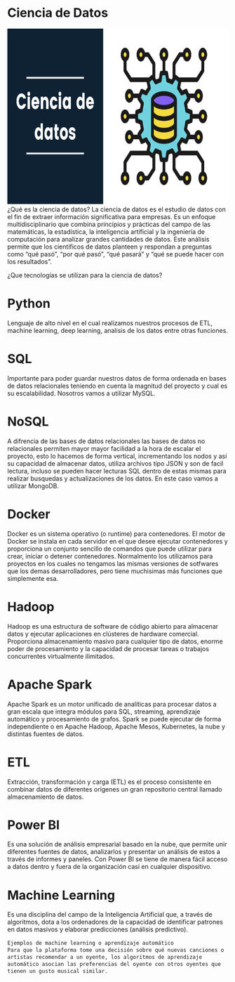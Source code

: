 # Ciencia de Datos
<img src = 'https://github.com/FabianRueda28/Ciencia-de-Datos/blob/main/src/que-es-la-ciencia-de-datos.png' height = 400 >
¿Qué es la ciencia de datos?
La ciencia de datos es el estudio de datos con el fin de extraer información significativa para empresas. Es un enfoque multidisciplinario que combina principios y prácticas del campo de las matemáticas, la estadística, la inteligencia artificial y la ingeniería de computación para analizar grandes cantidades de datos. Este análisis permite que los científicos de datos planteen y respondan a preguntas como “qué pasó”, “por qué pasó”, “qué pasará” y “qué se puede hacer con los resultados”.

¿Que tecnologías se utilizan para la ciencia de datos? 

# Python
Lenguaje de alto nivel en el cual realizamos nuestros procesos de ETL, machine learning, deep learning, analisis de los datos entre otras funciones.

# SQL
Importante para poder guardar nuestros datos de forma ordenada en bases de datos relacionales teniendo en cuenta la magnitud del proyecto y cual es su escalabilidad. Nosotros vamos a utilizar MySQL.

# NoSQL 
A difrencia de las bases de datos relacionales las bases de datos no relacionales permiten mayor mayor facilidad a la hora de escalar el proyecto, esto lo hacemos de forma vertical, incrementando los nodos y así su capacidad de almacenar datos, utiliza archivos tipo JSON y son de facil lectura, incluso se pueden hacer lecturas SQL dentro de estas mismas para realizar busquedas y actualizaciones de los datos.
En este caso vamos a utilizar MongoDB.

# Docker 
Docker es un sistema operativo (o runtime) para contenedores. El motor de Docker se instala en cada servidor en el que desee ejecutar contenedores y proporciona un conjunto sencillo de comandos que puede utilizar para crear, iniciar o detener contenedores. Normalmento los utilizamos para proyectos en los cuales no tengamos las mismas versiones de sotfwares que los demas desarrolladores, pero tiene muchisimas más funciones que simplemente esa. 

# Hadoop
Hadoop es una estructura de software de código abierto para almacenar datos y ejecutar aplicaciones en clústeres de hardware comercial. Proporciona almacenamiento masivo para cualquier tipo de datos, enorme poder de procesamiento y la capacidad de procesar tareas o trabajos concurrentes virtualmente ilimitados. 

# Apache Spark
Apache Spark es un motor unificado de analíticas para procesar datos a gran escala que integra módulos para SQL, streaming, aprendizaje automático y procesamiento de grafos. Spark se puede ejecutar de forma independiente o en Apache Hadoop, Apache Mesos, Kubernetes, la nube y distintas fuentes de datos.

# ETL 
Extracción, transformación y carga (ETL) es el proceso consistente en combinar datos de diferentes orígenes un gran repositorio central llamado almacenamiento de datos.

# Power BI 
Es una solución de análisis empresarial basado en la nube, que permite unir diferentes fuentes de datos, analizarlos y presentar un análisis de estos a través de informes y paneles. Con Power BI se tiene de manera fácil acceso a datos dentro y fuera de la organización casi en cualquier dispositivo.

# Machine Learning 
Es una disciplina del campo de la Inteligencia Artificial que, a través de algoritmos, dota a los ordenadores de la capacidad de identificar patrones en datos masivos y elaborar predicciones (análisis predictivo).

    Ejemplos de machine learning o aprendizaje automático
    Para que la plataforma tome una decisión sobre qué nuevas canciones o artistas recomendar a un oyente, los algoritmos de aprendizaje automático asocian las preferencias del oyente con otros oyentes que tienen un gusto musical similar.

